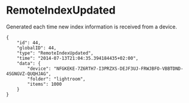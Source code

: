 RemoteIndexUpdated
==================

Generated each time new index information is received from a device.

``` {.sourceCode .json}
{
    "id": 44,
    "globalID": 44,
    "type": "RemoteIndexUpdated",
    "time": "2014-07-13T21:04:35.394184435+02:00",
    "data": {
        "device": "NFGKEKE-7Z6RTH7-I3PRZXS-DEJF3UJ-FRWJBFO-VBBTDND-4SGNGVZ-QUQHJAG",
        "folder": "lightroom",
        "items": 1000
    }
}
```
